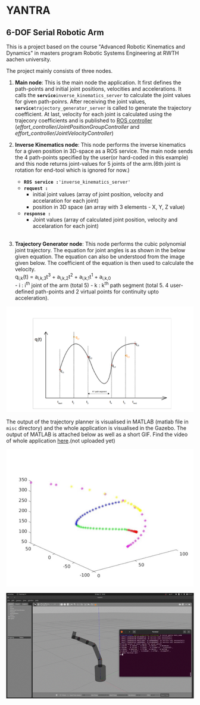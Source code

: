 # YANTRA
## 6-DOF Serial Robotic Arm


This is a project based on the course "Advanced Robotic Kinematics and Dynamics" in masters program Robotic Systems Engineering at RWTH aachen university. 

The project mainly consists of three nodes.
1. **Main node**: This is the main node the application. It first defines the path-points and initial joint positions, velocities and accelerations. It calls the **`service`**`inverse_kinematics_server` to calculate the joint values for given path-poinrs. After receiving the joint values, **`service`**`trajectory_generator_server` is called to generate the trajectory coefficient. At last, velocity for each joint is calculated using the trajecory coefficients and is published to [ROS controller] (*effort_controller/JointPositionGroupController* and *effort_controller/JointVelocityController*) <br/>

2. **Inverse Kinematics node**: This node performs the inverse kinematics for a given position in 3D-space as a ROS service. The main node sends the 4 path-points specified by the user(or hard-coded in this example) and this node returns joint-values for 5 joints of the arm.(6th joint is rotation for end-tool which is ignored for now.)
    - **`ROS service :`**`'inverse_kinematics_server'`
    - **`request :`**
        *   initial joint values (array of joint position, velocity and accelaration for each joint)
        *   position in 3D space (an array with 3 elements - X, Y, Z value)
    - **`response : `**
        *   Joint values (array of calculated joint position, velocity and accelaration for each joint)
	<br/>

3. **Trajectory Generator node**: This node performs the cubic polynomial joint trajectory. The equation for joint angles is as shown in the below given equation. The equation can also be understood from the image given below. The coefficient of the equation is then used to calculate the velocity. <br/>
       q<sub>i,k</sub>(t) = a<sub>i,k,3</sub>t<sup>3</sup> + a<sub>i,k,2</sub>t<sup>2</sup> + a<sub>i,k,1</sub>t<sup>1</sup> + a<sub>i,k,0</sub> <br/>
       - i : i<sup>th</sup> joint of the arm (total 5)
       - k : k<sup>th</sup> path segment (total 5. 4 user-defined path-points and 2 virtual points for continuity upto acceleration).

![Traj Eq](https://github.com/vishwas393/yantra/blob/controller_switching/misc/trajectory_image.png?raw=true "trajectory_equation")

The output of the trajectory planner is visualised in MATLAB (matlab file in `misc` directory) and the whole application is visualised in the Gazebo. The output of MATLAB is attached below as well as a short GIF. Find the video of whole application [here].(not uploaded yet) 

![MATLAB Plot](https://github.com/vishwas393/yantra/blob/controller_switching/misc/eepos_matlab_plot.jpg?raw=true "matlabplot")

![Movement GIF](https://github.com/vishwas393/yantra/blob/controller_switching/misc/movement.gif?raw=true "movement_gif")

[ROS controller]: http://wiki.ros.org/ros_control#Controllers
[here]: www.youtube.com
